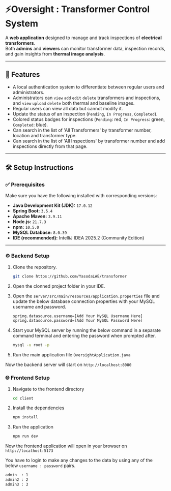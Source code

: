# ⚡Oversight : Transformer Control System

A **web application** designed to manage and track inspections of **electrical transformers**.  
Both **admins** and **viewers** can monitor transformer data, inspection records, and gain insights from **thermal image analysis**.

---

## 📑 Features
- A local authentication system to differentiate between regular users and administrators.
- Administrators can `view` `add` `edit` `delete` transformers and inspections, and `view` `upload` `delete` both thermal and baseline images.
- Regular users can view all data but cannot modify it.
- Update the status of an inspection (`Pending`, `In Progress`, `Completed`).
- Colored status badges for inspections (`Pending`: red, `In Progress`: green, `Completed`: blue).
- Can search in the list of 'All Transformers' by transformer number, location and transformer type.
- Can search in the list of 'All Inspections' by transformer number and add inspections directly from that page.



---

## 🛠️ Setup Instructions

### ✅ Prerequisites
Make sure you have the following installed with corresponding versions:

- **Java Development Kit (JDK):** `17.0.12`  
- **Spring Boot:** `3.5.4`  
- **Apache Maven:** `3.9.11`  
- **Node.js:** `21.7.3`  
- **npm:** `10.5.0`  
- **MySQL Database:** `8.0.39`  
- **IDE (recommended):** IntelliJ IDEA 2025.2 (Community Edition)

---

### ⚙️ Backend Setup
1. Clone the repository.
   ```bash
   git clone https://github.com/YasodaLAE/transformer
2. Open the clonned project folder in your IDE.
   
3. Open the `server/src/main/resources/application.properties` file and update the below database connection properties with your MySQL username and password.
   ```bash
   spring.datasource.username=[Add Your MySQL Username Here]
   spring.datasource.password=[Add Your MySQL Password Here]
5. Start your MySQL server by running the below command in a separate command terminal and entering the password when prompted after.
   ```bash
   mysql -u root -p
6. Run the main application file `OversightApplication.java`

Now the backend server will start on `http://localhost:8080`

### 🌐 Frontend Setup
1. Navigate to the frontend directory
   ```bash
   cd client
2. Install the dependencies
   ```bash
   npm install
3. Run the application
   ```bash
   npm run dev

Now the frontend application will open in your browser on `http://localhost:5173`

You have to login to make any changes to the data by using any of the below `username : password` pairs.
   ```bash
admin  : 1
admin2 : 2
admin3 : 3



